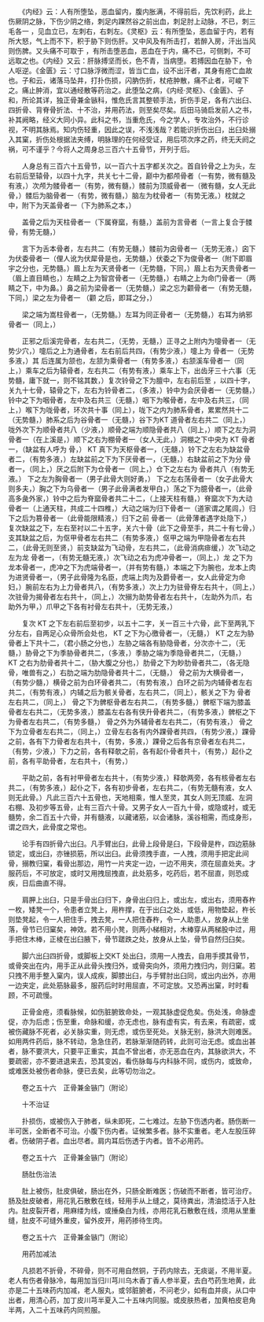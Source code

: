 <!-- { "loadSidebar": true } -->
　　《内经》云：人有所堕坠，恶血留内，腹内胀满，不得前后，先饮利药，此上伤厥阴之脉，下伤少阴之络，刺足内踝然谷之前出血，刺足肘上动脉，不已，刺三毛各一 ，见血立已，左刺右，右刺左。《灵枢》云：有所堕坠，恶血留于内，若有所大怒，气上而不下，积于胁下则伤肝。又中风及有所击打，若醉入房，汗出当风则伤脾。又头痛不可取于 ，有所击堕恶血，恶血在于内，痛不已，可侧刺，不可远取之也。《内经》又云：肝脉搏坚而长，色不青，当病堕。若搏因血在胁下，令人呕逆。《金匮》云：寸口脉浮微而涩，皆当亡血，设不出汗者，其身有疮亡血故也。子和云，诸落马坠井，打扑伤损，闪肭伤折，杖疮肿散，痛不止者，可峻下之。痛止肿消，宜以通经散等药治之。此堕坠之病，《内经·灵枢》、《金匮》、子和，所论其详，独正骨兼金镞科，惟危氏言其整顿手法，折伤手足，各有六出臼、四折骨、背脊骨折法、十不治，并用药法，则至矣尽矣。后田马骑启发前人之书，补其阙略，经义大同小异。此科之书，当重危氏，今之学人，专攻治外，不行诊视，不明其脉焉。知内伤轻重，因此之误，不浅浅哉？若能识折伤出臼，出臼处搦入其窠，折伤处根据法夹缚，明脉理的在何经受证，用后项次序之药，终无夭阏之祸，可不谨乎？今将人之周身总三百六十五骨节，开列于后。

　　人身总有三百六十五骨节，以一百六十五字都关次之。首自铃骨之上为头，左右前后至辕骨，以四十九字，共关七十二骨，巅中为都颅骨者（一有势，微有髓及有液，）次颅为髅骨者一（有势，微有髓，）髅前为顶威骨者一（微有髓，女人无此骨，）髅后为脑骨者一（有势，微有髓，）脑左为枕骨者一（有势无液。）枕就之中，附下为天盖骨者一（下为肺系之本，）

　　盖骨之后为天柱骨者一（下属脊窳，有髓，）盖前为言骨者（一言上复合于髅骨，有势无髓，）

　　言下为舌本骨者，左右共二（有势无髓，）髅前为囟骨者一（无势无液，）囟下为伏委骨者一（俚人讹为伏犀骨是也，无势髓，）伏委之下为俊骨者一（附下即眉宇之分也，无势髓。）眉上左为天贤骨者一（无势髓，下同，）眉上右为天贵骨者一（眉上直目睛也，）左睛之上为智宫骨者一（无势髓，）右睛之上为命门骨者一（两睛之下，中为鼻。）鼻之前为梁骨者一（无势髓，）梁之忘为颧骨者一（有势无髓，下同，）梁之左为骨者一 （颧 之后，即耳之分，）

　　梁之端为嵩柱骨者一，（无势髓。）左耳为同正骨者一（无势髓，）右耳为纳邪骨者一（同上，）

　　正邪之后溪完骨者，左右共二，（无势，无髓，）正寻之上附内为嚏骨者一（无势少穴，）嚏后之上为通骨者，左右前后共四，（有势少液，）嚏上为 骨者一（无势多液，）其 后连属为颔也，左颔为乘骨者一（有势多液，）右颔溪车骨者一（同上，）乘车之后为辕骨者，左右共二（有势有液，）乘车上下，出齿牙三十六事（无势髓，庸下就一，则不铭其数，）复次铃骨之下为膻中，左右前后至 ，以四十字，关九十七骨，辕骨之下，左右为铃骨者二，（多液，）铃中为会厌骨者一（无势髓，）铃中之下为咽骨者，左中及右共三（无髓，）咽下为喉骨者，左中及右共三，（同上，）喉下为咙骨者，环次共十事（同上），咙下之内为肺系骨者，累累然共十二（无势髓，）肺系之后为谷骨者一（无髓，）谷下为KT 道骨者左右共二（同上，）咙外次下为顺骨者共八（少液，）顺骨之端为顺隐骨者共八（同上，）顺下之左为洞骨者一（在上溪是，）顺下之右为棚骨者一（女人无此，）洞棚之下中央为 KT 骨者一，（缺盆有人呼为 骨，） KT 真下为天枢骨者一，（无髓，）铃下之左右为缺盆骨者二，（有势多液，）左缺盆前之下为下厌骨者一，（无髓，）右缺盆前之下为分 骨者一，（同上，）厌之后附下为仓骨者一（同上，）仓下之左右为 骨者共八（有势无液。） 下之左为胸骨者一（男子此骨大则好勇，） 下之左右荡骨者一（女子此骨大则多夫，）胸之下为乌骨者一（男子此骨满者发甲白，）荡之下为臆骨者一，（此骨高多彘外家，）铃中之后为脊窳骨者共二十二，（上接天柱有髓，）脊窳次下为大动骨者一（上通天柱，共成二十四椎，）大动之端为归下骨者一（道家谓之尾闾，）归下之后为篡骨者一（此骨能限精液，）归下之前 骨者一（此骨薄者遇字处隐下，）复次缺盆之下，左右至衬以二十五字，关六十骨（此下之骨至手，共二十有七骨，）支其缺盆之后，为伛甲骨者左右共二（有势多液，）伛甲之端为甲隐骨者左右共二，（此骨无则至贤，）前支缺盆为飞动骨，左右共二，（此骨消病痱缓，）次飞动之左为龙 骨者一，（有势无髓无液，）次飞动之右为虎冲骨者一，（同上，）龙 之下为龙本骨者一，虎冲之下为虎端骨者一，（并有势有髓，）本端之下为腕也，龙本上肉为进贤骨者一，（男子此骨隆为名臣，虎端上肉为及爵骨者一，女人此骨定为命妇，）腕前左右为上力骨者共八，（有势多液，）次上力为驻骨脊左右共十，（同上，）次驻骨为揭骨者左右共十，（同上，）次搦为助势骨者左右共十，（左助外为爪，右助外为甲，）爪甲之下各有衬骨左右共十，（无势无液，）

　　复次 KT 之下左右前后至初步，以五十二字，关一百三十六骨，此下至两乳下分左右，自两足心众骨所会处也， KT 之下为心徼骨者一，（无髓，） KT 之左为胁骨者上下共十二，（君小肠之分也，）左胁之端各有胁隐骨者，分次亦十二，（无髓，）胁骨之下为季胁骨者共二，（多液，）季胁之端为季隐骨者共二，（无髓，） KT 之右为肋骨者共十二，（胁大腹之分也，）肋骨之下为眇肋骨者共二，（各无隐骨，唯兽有之，）右肋之端为肋隐骨者共十二，（无髓，） 骨之前为大横骨者一，（有势少髓，）横骨之前为白环骨者共二，（有势有液，）白环之前为内辅骨者左右共二，（有势有液，）内辅之后为骸关骨者，左右共二，（同上），骸关之下为 骨者左右共二，（同上，） 骨之下为髀枢骨者左右共二，（有势多髓，）髀枢下端为膝盖骨者左右共二，（无势多液，）膝盖左右各有侠升骨者共二，（有势多液，）髀枢之下为骨者左右共二，（有势多髓，） 骨之外为外辅骨者左右共二，（有势有液，） 骨之下为立骨者左右共二，（同上，）立骨左右各有内外踝骨者共四，（有势少液，）踝骨之前，各有下力骨者左右共十，（有势，多液，）踝骨之后各有京骨者左右共二，（有势，少液，）下力之前，各有释欹之前，各有起仆骨者共十，（有势，）起仆之前，各有平助骨者，左右共十，（有势，）

　　平助之前，各有衬甲骨者左右共十，（有势少液，）释欹两旁，各有核骨者左右共二，（有势多液，）起仆之下，各有初步骨者，左右共二，（有势无髓有液，女人则无此骨。）凡此三百六十五骨也，天地相乘，惟人至灵，其女人则无顶威、左洞右棚、及初步等五骨，止有三百六十骨。又男子女人一百九十骨，或隐或衬，或无髓势，余二百五十六骨，并有髓液，以藏诸筋，以会诸脉，溪谷相需，而成身形，谓之四大，此骨度之常也。

　　论手有四折骨六出臼。凡手臂出臼，此骨上段骨是臼，下段骨是杵，四边筋脉锁定，或出臼，亦锉损筋，所以出臼。此骨须拽手直，一人拽，须用手把定此间骨，搦教归窠，看骨出那边，用竹一片夹定一边，一边不用夹，须在屈直处夹。才服药后，不可放定，或时又用拽屈拽直，此处筋多，吃药后，若不屈直，则恐成疾，日后曲直不得。

　　肩胛上出臼，只是手骨出臼归下，身骨出臼归上，或出左，或出右，须用舂杵一枚，矮凳一个，令患者立凳上，用杵撑，在于出臼之处，或低，用物垫起，杵长则垫凳起，令一人把住手，拽去凳，一人把住舂杵，令一人助患人，放身从上坐落，骨节已归窠矣，神效。若不用小凳，则两小梯相对，木棒穿从两梯股中过，用手把住木棒，正棱在出臼腋下，骨节蹉跌之处，放身从上坠，骨节自然归臼矣。

　　脚六出臼四折骨，或脚板上交KT 处出臼，须用一人拽去，自用手摸其骨节，或骨突出在内，用手正从此骨头拽归外，或骨突向外，须用力拽归内，则归窠。若只拽不用手整入窠内，误人成疾，脚膝出臼，与手臂肘出臼同，或出内出外，亦用一边夹定，此处筋脉最多，服药后时时用屈直，不可定放。又恐再出窠，时时看顾，不可疏慢。

　　正骨金疮，须看脉候，如伤脏腑致命处，一观其脉虚促危矣。伤处浅，命脉虚促，亦为后虑；伤至重，命脉和缓，亦无虑也，脉有虚有实，有去来，有疏密，或被伤藏脉不死者，必关脉实重，则无虑，或伤至死处。关脉无别，脉洪大则难医。如用两件药后，脉不转动，急急住药，若脉渐渐随药转，此则可治无虑。或血出甚者，脉不要洪大，只要平正重实，其血不曾出者，亦无恶血在内，其脉欲洪大，不要疏密，亦不要进退来去，恐其变凶，看伤脉每与内科脉不同，或伤内，或致命，或难医处被伤者命脉，便已去矣，此等切勿治之。

　　卷之五十六　正骨兼金镞门（附论）

　　十不治证

　　扑损伤，或被伤入于肺者，纵未即死，二七难过。左胁下伤透内者。肠伤断一半可医，全断者不可治。小腹下伤内者。证候繁多者。脉不实重者。老人左股压碎者。伤破阴子者。血出尽者。肩内耳后伤透于内者。皆不必用药。

　　卷之五十六　正骨兼金镞门（附论）

　　肠肚伤治法

　　肚上被伤，肚皮俱破，肠出在外，只肠全断难医；伤破而不断者，皆可治疗。肠及肚皮破者，用花乳石散敷在线，轻用手从上缝之，莫待粪出，清油捻活于入肚内。肚皮裂开者，用麻缕为线，或捶桑白为线，亦用花乳石散敷在线，须用从里重缝，肚皮不可缝外重皮，留外皮开，用药掺待生肉。

　　卷之五十六　正骨兼金镞门（附论）

　　用药加减法

　　凡损若不折骨，不碎骨，则不可用自然铜，于药内除去，无痰诞，不用半夏。老人有伤者骨脉冷，每用加当归川芎川乌木香丁香人参半夏，去白芍药生地黄，此亦是二十五味药内加减，老人服丸，或邻脏腑者，不问老少，如有血并痰，从口中出者，用清心药，加丁皮川芎半夏入二十五味内同服。或皮肤热者，加黄柏皮皂角半两，入二十五味药内同煎服。

